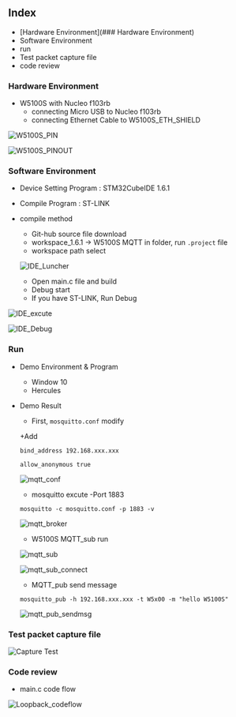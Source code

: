 ## Index

- [Hardware Environment](### Hardware Environment)
- Software Environment
- run
- Test packet capture file
- code review



### Hardware Environment

- W5100S with Nucleo f103rb
  - connecting Micro USB to Nucleo f103rb
  - connecting Ethernet Cable to W5100S_ETH_SHIELD

![W5100S_PIN](https://github.com/min-hs/W5100S_MQTT/blob/main/image/W5100S_PIN.jpg)

![W5100S_PINOUT](https://github.com/min-hs/W5100S_MQTT/blob/main/image/W5100S_PINOUT.jpg)

### Software Environment

- Device Setting Program : STM32CubeIDE 1.6.1

- Compile Program : ST-LINK

- compile method

  - Git-hub source file download
  - workspace_1.6.1 -> W5100S MQTT in folder, run `.project` file
  - workspace path select

  ![IDE_Luncher](https://github.com/min-hs/W5100S_MQTT/blob/main/image/IDE_Luncher.jpg)

  - Open main.c file and build 
  - Debug start
  - If you have ST-LINK, Run Debug

![IDE_excute](https://github.com/min-hs/W5100S_MQTT/blob/main/image/IDE_excute.jpg)

![IDE_Debug](https://github.com/min-hs/W5100S_MQTT/blob/main/image/IDE_Debug.jpg)

### Run



- Demo Environment & Program

  - Window 10
  - Hercules

- Demo Result

  - First, `mosquitto.conf` modify

  +Add 

  `bind_address 192.168.xxx.xxx`

  `allow_anonymous true`

  ![mqtt_conf](https://github.com/min-hs/W5100S_MQTT/blob/main/image/mqtt_conf.jpg)

  - mosquitto excute -Port 1883

  `mosquitto -c mosquitto.conf -p 1883 -v`

  ![mqtt_broker](https://github.com/min-hs/W5100S_MQTT/blob/main/image/mqtt_broker.jpg)

  

  - W5100S MQTT_sub run

  ![mqtt_sub](https://github.com/min-hs/W5100S_MQTT/blob/main/image/mqtt_sub.jpg)

  ![mqtt_sub_connect](https://github.com/min-hs/W5100S_MQTT/blob/main/image/mqtt_sub_connect.jpg)

  - MQTT_pub send message

  `mosquitto_pub -h 192.168.xxx.xxx -t W5x00 -m "hello W5100S"`

  ![mqtt_pub_sendmsg](https://github.com/min-hs/W5100S_MQTT/blob/main/image/mqtt_pub_sendmsg.jpg)

### Test packet capture file

![Capture Test](https://github.com/min-hs/W5100S_MQTT/blob/main/image/mqtt_capture.jpg)

### Code review

- main.c code flow

![Loopback_codeflow](https://github.com/min-hs/W5100S_MQTT/blob/main/image/Mqtt_codeflow.jpg)
